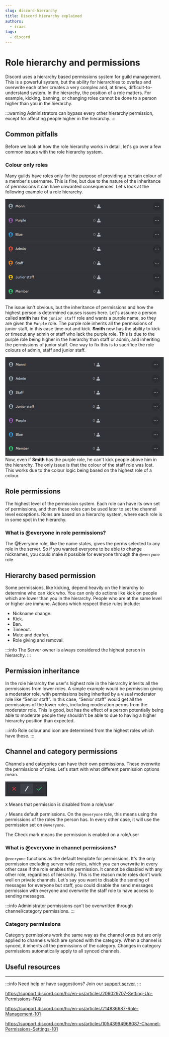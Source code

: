 ```yaml
---
slug: discord-hierarchy
title: Discord hierarchy explained
authors:
  - iraas
tags:
  - discord
---
```

# Role hierarchy and permissions

Discord uses a hierarchy based permissions system for guild management. This is a powerful system, but the ability for hierarchies to overlap and overwrite each other creates a very complex and, at times, difficult-to-understand system. In the hierarchy, the position of a role matters. For example, kicking, banning, or changing roles cannot be done to a person higher than you in the hierarchy.

:::warning
Administrators can bypass every other hierarchy permission, except for  affecting people higher in the hierarchy.
:::


## Common pitfalls
Before we look at how the role hierarchy works in detail, let's go over a few common issues with the role hierarchy system.

<!-- truncate -->
### Colour only roles
Many guilds have roles only for the purpose of providing a certain colour of a member's username. This is fine, but due to the nature of the inheritance of permissions it can have unwanted consequences. Let's look at the following example of a role hierarchy.

![role_hierarchy_bad.png](images/role_hierarchy_bad.png)

The issue isn't obvious, but the inheritance of permissions and how the highest person is determined causes issues here. Let's assume a person called **smith** has the `junior staff` role and wants a purple name, so they are given the `Purple` role. The purple role inherits all the permissions of junior staff, in this case time out and kick. **Smith** now has the ability to kick or timeout any admin or staff who lack the purple role. This is due to the purple role being higher in the hierarchy than staff or admin, and inheriting the permissions of junior staff. One way to fix this is to sacrifice the role colours of admin, staff and junior staff.

![role_hierarchy_good.png](images/role_hierarchy_good.png)
Now, even if **Smith** has the purple role, he can't kick people above him in the hierarchy. The only issue is that the colour of the staff role was lost. This works due to the colour logic being based on the highest role of a colour.

## Role permissions
The highest level of the permission system. Each role can have its own set of permissions, and then these roles can be used later to set the channel level exceptions. Roles are based on a hierarchy system, where each role is in some spot in the hierarchy.

### What is @everyone in role permissions?
The @Everyone role, like the name states, gives the perms selected to any role in the server. So if you wanted everyone to be able to change nicknames, you could make it possible for everyone through the `@everyone` role.
## Hierarchy based permission
Some permissions, like kicking, depend heavily on the hierarchy to determine who can kick who. You can only do actions like kick on people which are lower than you in the hierarchy. People who are at the same level or higher are immune. Actions which respect these rules include:
- Nickname change.
- Kick.
- Ban.
- Timeout.
- Mute and deafen.
- Role giving and removal.

:::info
The Server owner is always considered the highest person in hierarchy.
:::
## Permission inheritance
In the role hierarchy the user's highest role in the hierarchy inherits all the permissions from lower roles. A simple example would be permission giving a moderator role, with permissions being inherited by a visual moderator role like “Senior staff”. In this case, “Senior staff” would get all the permissions of the lower roles, including moderation perms from the moderator role. This is good, but has the effect of a person potentially being able to moderate people they shouldn't be able to due to having a higher hierarchy position than expected.

:::info
Role colour and icon are determined from the highest roles which have these.
:::

## Channel and category permissions
Channels and categories can have their own permissions. These overwrite the permissions of roles. Let's start with what different permission options mean.

![icons.png](images/icons.png)

`X` Means that permission is disabled from a role/user

`/` Means default permissions. On the `@everyone` role, this means using the permissions of the roles the person has. In every other case, it will use the permission set on `@everyone`.

The Check mark means the permission is enabled on a role/user
### What is @everyone in channel permissions?
`@everyone` functions as the default template for permissions. It's the only permission excluding server wide roles, which you can overwrite in every other case if the role enables the permission. It cannot be disabled with any other role, regardless of hierarchy. This is the reason mute roles don't work well on private channels. Let's say you want to disable the sending of messages for everyone but staff, you could disable the send messages permission with everyone and overwrite the staff role to have access to sending messages.

:::info
Administrator permissions can't be overwritten through channel/category permissions.
:::

### Category permissions
Category permissions work the same way as the channel ones but are only applied to channels which are synced with the category. When a channel is synced, it inherits all the permissions of the category. Changes in category permissions automatically apply to all synced channels.


## Useful resources
---

:::info
Need help or have suggestions? Join our [support server](https://discord.gg/E8nYdQfqA3).
:::

https://support.discord.com/hc/en-us/articles/206029707-Setting-Up-Permissions-FAQ

https://support.discord.com/hc/en-us/articles/214836687-Role-Management-101

https://support.discord.com/hc/en-us/articles/10543994968087-Channel-Permissions-Settings-101
